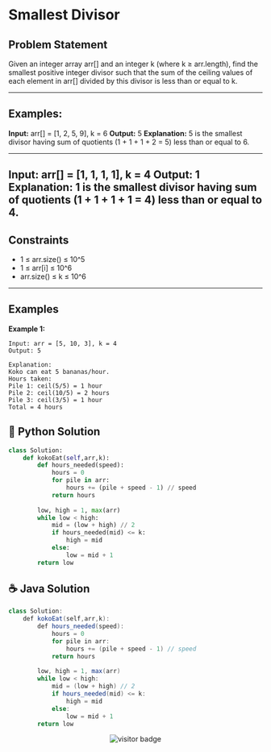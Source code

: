 
# Smallest Divisor

## Problem Statement
Given an integer array arr[] and an integer k (where k ≥ arr.length), find the smallest positive integer divisor such that the sum of the ceiling values of each element in arr[] divided by this divisor is less than or equal to k.

---

## Examples:

**Input:** arr[] = [1, 2, 5, 9], k = 6
**Output:** 5
**Explanation:** 5 is the smallest divisor having sum of quotients (1 + 1 + 1 + 2 = 5) less than or equal to 6.



---



**Input:** arr[] = [1, 1, 1, 1], k = 4
**Output:** 1
**Explanation:** 1 is the smallest divisor having sum of quotients (1 + 1 + 1 + 1 = 4) less than or equal to 4.
---


## Constraints

- 1 ≤ arr.size() ≤ 10^5
- 1 ≤ arr[i] ≤ 10^6
- arr.size() ≤ k ≤ 10^6

---

## Examples

**Example 1:**

```plaintext
Input: arr = [5, 10, 3], k = 4
Output: 5

Explanation:
Koko can eat 5 bananas/hour.
Hours taken:
Pile 1: ceil(5/5) = 1 hour
Pile 2: ceil(10/5) = 2 hours
Pile 3: ceil(3/5) = 1 hour
Total = 4 hours

```
## 🐍 Python Solution

```python
class Solution:
    def kokoEat(self,arr,k):
        def hours_needed(speed):
            hours = 0
            for pile in arr:
                hours += (pile + speed - 1) // speed  
            return hours
        
        low, high = 1, max(arr)
        while low < high:
            mid = (low + high) // 2
            if hours_needed(mid) <= k:
                high = mid
            else:
                low = mid + 1
        return low
```
## ☕️ Java Solution

```java
class Solution:
    def kokoEat(self,arr,k):
        def hours_needed(speed):
            hours = 0
            for pile in arr:
                hours += (pile + speed - 1) // speed  
            return hours
        
        low, high = 1, max(arr)
        while low < high:
            mid = (low + high) // 2
            if hours_needed(mid) <= k:
                high = mid
            else:
                low = mid + 1
        return low
```
<p align="center">
  <img src="https://visitor-badge.laobi.icu/badge?page_id=second-largest-problem" alt="visitor badge"/>

</p>
